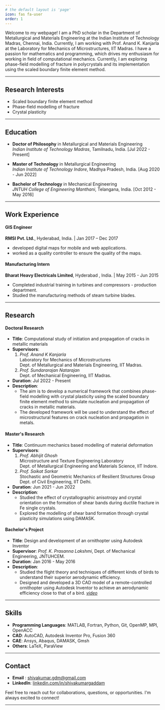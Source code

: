 ```yaml
---
# the default layout is 'page'
icon: fas fa-user
order: 1
---
```


Welcome to my webpage! I am a PhD scholar in the Department of Metallurgical and Materials Engineering at the Indian Institute of Technology Madras, Chennai, India. Currently, I am working with Prof. Anand K. Kanjarla at the Laboratory for Mechanics of Microstructures, IIT Madras. I have a passion for mathematics and programming, which drives my enthusiasm for working in field of computational mechanics. Currently, I am exploring phase-field modelling of fracture in polycrystals and its implementation using the scaled boundary finite element method.

---

## Research Interests
- Scaled boundary finite element method
- Phase-field modelling of fracture
- Crystal plasticity
  
---

## Education

- **Doctor of Philosophy** in Metallurgical and Materials Engineering  
  *Indian Institute of Technology Madras*, Tamilnadu, India.    [Jul 2022 - Present] 

- **Master of Technology** in Metallurgical Engineering  
  *Indian Institute of Technology Indore*, Madhya Pradesh, India.    [Aug 2020 - Jun 2022]

- **Bachelor of Technology** in Mechanical Engineering  
  *JNTUH College of Engineering Manthani*, Telangana, India.    [Oct 2012 - May 2016]

---

## Work Experience

#### GIS Engineer  
**RMSI Pvt. Ltd.**, Hyderabad, India. | Jan 2017 – Dec 2017  
- developed digital maps for mobile and web applications.
- worked as a quality controller to ensure the quality of the maps.

#### Manufacturing Intern  
**Bharat Heavy Electricals Limited**, Hyderabad , India.  | May 2015 - Jun 2015 
- Completed industrial training in turbines and compressors - production department. 
- Studied the manufacturing methods of steam turbine blades. 

---

## Research

#### Doctoral Research 
- **Title**: Computational study of initiation and propagation of cracks in metallic materials  
- **Supervisors**:
  1. *Prof. Anand K Kanjarla*  
     Laboratory for Mechanics of Microstructures  
     Dept. of Metallurgical and Materials Engineering, IIT Madras.
  2. *Prof. Sundararajan Natarajan*  
     Dept. of Mechanical Engineering, IIT Madras.
- **Duration**: Jul 2022 - Present
- **Description**: 
  - The aim is to develop a numerical framework that combines phase-field modelling with crystal plasticity using the scaled boundary finite element method to simulate nucleation and propagation of cracks in metallic materials.
  - The developed framework will be used to understand the effect of microstructural features on crack nucleation and propagation in metals.

#### Master's Research 
- **Title**: Continuum mechanics based modelling of material deformation  
- **Supervisors**:
  1. *Prof. Abhijit Ghosh*  
     Microstructure and Texture Engineering Laboratory  
     Dept. of Metallurgical Engineering and Materials Science, IIT Indore.
  2. *Prof. Saikat Sarkar*  
     Stochastic and Geometric Mechanics of Resilient Structures Group   
     Dept. of Civil Engineering, IIT Delhi.
- **Duration**: Jun 2021 - Jun 2022
- **Description**: 
  - Studied the effect of crystallographic anisotropy and crystal orientation on the formation of shear bands during ductile fracture in Fe single crystals.
  - Explored the modelling of shear band formation through crystal plasticity simulations using DAMASK.


#### Bachelor's Project
- **Title**: Design and development of an ornithopter using Autodesk Inventor  
- **Supervisor**: *Prof. K. Prasanna Lakshmi*, Dept. of Mechanical Engineering, JNTUHCEM.
- **Duration**: Jan 2016 - May 2016
- **Description**: 
  - Studied the flight theory and techniques of different kinds of birds to understand their  superior aerodynamic efficiency.
  - Designed and developed a 3D CAD model of a remote-controlled ornithopter using Autodesk Inventor to achieve an aerodynamic efficiency close to that of a bird.    [*video*](https://www.youtube.com/watch?v=vuNpXTk4Amw)

---

## Skills

- **Programming Languages**: MATLAB, Fortran, Python, Git, OpenMP, MPI, OpenACC
- **CAD**: AutoCAD, Autodesk Inventor Pro, Fusion 360
- **CAE**: Ansys, Abaqus, DAMASK, Gmsh
- **Others**: LaTeX, ParaView

---

## Contact
- **Email**   : [shivakumar.gdm@gmail.com](mailto:shivakumar.gdm@gmail.com)  
- **LinkedIn**: [linkedin.com/in/shivakumargaddam](https://www.linkedin.com/in/shivakumargaddam)  

Feel free to reach out for collaborations, questions, or opportunities. I'm always excited to connect!  

---

